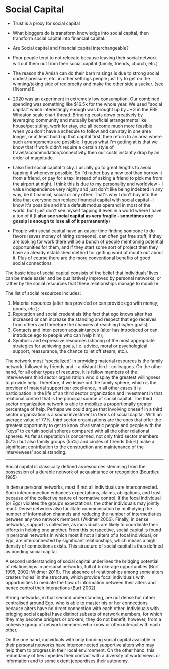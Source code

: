# Social Capital

- Trust is a proxy for social capital
- What bloggers do is transform knowledge into social capital, then transform social capital into financial capital.
- Are  Social capital and financial capital interchangeable?
- Poor people tend to not relocate because leaving their social network will cut them out from their social capital (family, friends, church, etc.)
- The reason the Amish can do their barn raisings is due to strong social codes/ pressure, etc. in other settings people just try to get on the winning/taking side of reciprocity and make the other side a sucker. (see [[Norms]])
- 2020 was an experiment in extremely low consumption. Our combined spending was something like $16.5k for the whole year. We used "social capital" which interestingly enough was brought up by J+G in the ERE Wheaton scale chart thread. Bringing costs down creatively by leveraging community and mutually beneficial arrangements like house/pet sitting, work for stay, etc all become much more feasible when you don't have a schedule to follow and can stay in one area longer, or at least build up that capital first, then return to an area where such arrangements are possible. I guess what I'm getting at is that we know that if work didn't require a certain style of travel/accommodation/connectivity then our costs instantly drop by an order of magnitude.

- I also find social capital tricky. I usually go to great lengths to avoid tapping it whenever possible. So I'd rather buy a new tool than borrow it from a friend, or pay for a taxi instead of asking a friend to pick me from the airport at night. I think this is due to my personality and worldview - I value independence very highly and just don't like being indebted in any way, be it financial, social or any other. That's why I don't buy into the idea that everyone can replace financial capital with social capital \- I know it's possible and it's a default modus operandi in most of the world, but I just don't see myself tapping it even in a world where I have a ton of it (**I also see social capital as very fragile - sometimes one gossip is enough to lose all of it permanently**)
- People with social capital have an easier time finding someone to do favors (saves money of hiring someone), can often get free stuff, if they are looking for work there will be a bunch of people mentioning potential opportunities for them, and if they start some sort of project then they have an already established method for getting word of mouth out about it. Plus of course there are the more conventional benefits of good social connections



The basic idea of social capital consists of the belief that individuals’ lives can be made easier and be qualitatively improved by personal networks, or rather by the social resources that these relationships manage to mobilize.

The list of social resources includes: 
1. Material resources (alter has provided or can provide ego with money, goods, etc.); 
2. Reputation and social credentials (the fact that ego knows alter has increased or can increase the standing and respect that ego receives from others and therefore the chances of reaching his/her goals); 
3. Contacts and inter-person acquaintances (alter has introduced or can introduce ego to people who can help him); 
4. Symbolic and expressive resources (sharing of the most appropriate strategies for achieving goals, i.e. advice, moral or psychological support, reassurance, the chance to let off steam, etc.).



The network most “specialized” in providing material resources is the family network, followed by friends and – a distant third – colleagues. On the other hand, for all other types of resource, it is fellow members of the interviewee’s third sector organization who display the greatest willingness to provide help. Therefore, if we leave out the family sphere, which is the provider of material support par excellence, in all other cases it is participation in the life of an third sector organization and investment in that relational context that is the principal source of social capital. The third sector organization network is able to mobilize a proportionally greater percentage of help. Perhaps we could argue that involving oneself in a third sector organization is a sound investment in terms of social capital. With an average value of 77%, third sector organizations are the ones that offer the greatest opportunity to get to know charismatic people and people with the “keys” to certain social spheres compared with all the other relational spheres. As far as reputation is concerned, not only third sector members (57%) but also family groups (55%) and circles of friends (55%) make a significant contribution to the construction and maintenance of the interviewees’ social standing.




---
Social capital is classically defined as resources stemming from the possession of a durable network of acquaintance or recognition (Bourdieu 1985)
 
 
In dense personal networks, most if not all individuals are interconnected. Such interconnection enhances expectations, claims, obligations, and trust because of the collective nature of normative control. If the focal individual (or Ego) violates the group’s expectations, the other individuals may jointly react. Dense networks also facilitate communication by multiplying the number of information channels and reducing the number of intermediaries between any two network members (Widmer 2006). Finally, in dense networks, support is collective, as individuals are likely to coordinate their efforts in helping one another. From this perspective, social capital is found in personal networks in which most if not all alters of a focal individual, or Ego, are interconnected by significant relationships, which means a high density of connections exists. This structure of social capital is thus defined as bonding social capital.

A second understanding of social capital underlines the bridging potential of relationships in personal networks, full of brokerage opportunities (Burt 1995, 2002; Widmer 2016). The absence of relationships among some alters creates ‘holes’ in the structure, which provide focal individuals with opportunities to mediate the flow of information between their alters and hence control their interactions (Burt 2002).

Strong networks, in that second understanding, are not dense but rather centralised around Ego, who is able to master his or her connections because alters have no direct connection with each other. Individuals with bridging social capital have distinct subsets of network members, for which they may become bridgers or brokers; they do not benefit, however, from a cohesive group of network members who know or often interact with each other. 

On the one hand, individuals with only bonding social capital available in their personal networks have interconnected supportive alters who may help them to progress in their local environment. On the other hand, this redundancy of ties impedes their contact with a diversity of world views or information and to some extent jeopardises their autonomy.

